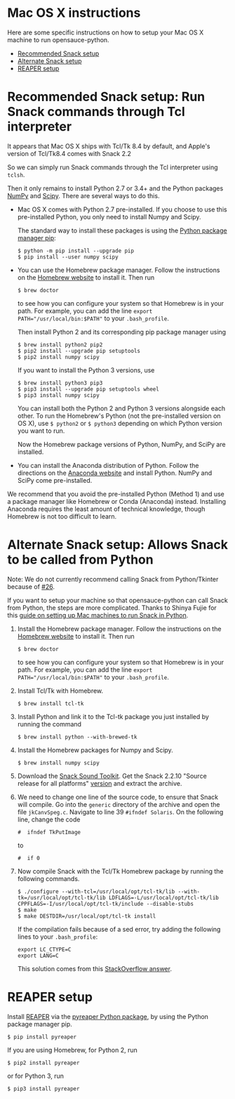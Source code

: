 Mac OS X instructions
=====================

Here are some specific instructions on how to setup your Mac OS X machine to
run opensauce-python.

* [Recommended Snack setup](#recommended)
* [Alternate Snack setup](#alternate)
* [REAPER setup](#reaper)

# <A NAME="recommended">Recommended Snack setup</A>: Run Snack commands through Tcl interpreter

It appears that Mac OS X ships with Tcl/Tk 8.4 by default, and Apple's version
of Tcl/Tk8.4 comes with Snack 2.2

So we can simply run Snack commands through the Tcl interpreter using `tclsh`.

Then it only remains to install Python 2.7 or 3.4+ and the Python packages
[NumPy](http://www.numpy.org/) and [Scipy](https://www.scipy.org/).  There are
several ways to do this.

*   Mac OS X comes with Python 2.7 pre-installed. If you choose to use this
    pre-installed Python, you only need to install Numpy and Scipy.

    The standard way to install these packages is using the
    [Python package manager pip](https://packaging.python.org/installing/):

        $ python -m pip install --upgrade pip
        $ pip install --user numpy scipy

*   You can use the Homebrew package manager.  Follow the instructions on the
    [Homebrew website](https://brew.sh/) to install it.  Then run

        $ brew doctor

    to see how you can configure your system so that Homebrew is in your path.
    For example, you can add the line `export PATH="/usr/local/bin:$PATH"` to
    your `.bash_profile`.

    Then install Python 2 and its corresponding pip package manager using

        $ brew install python2 pip2
        $ pip2 install --upgrade pip setuptools
        $ pip2 install numpy scipy

    If you want to install the Python 3 versions, use

        $ brew install python3 pip3
        $ pip3 install --upgrade pip setuptools wheel
        $ pip3 install numpy scipy

    You can install both the Python 2 and Python 3 versions alongside each
    other.  To run the Homebrew's Python (not the pre-installed version on OS
    X), use `$ python2` or `$ python3` depending on which Python version you
    want to run.

    Now the Homebrew package versions of Python, NumPy, and SciPy are
    installed.

*   You can install the Anaconda distribution of Python.  Follow the
    directions on the [Anaconda website](https://www.continuum.io) and install
    Python.  NumPy and SciPy come pre-installed.

We recommend that you avoid the pre-installed Python (Method 1) and use a
package manager like Homebrew or Conda (Anaconda) instead.  Installing Anaconda
requires the least amount of technical knowledge, though Homebrew is not too
difficult to learn.

# <A NAME="alternate">Alternate Snack setup</A>: Allows Snack to be called from Python

Note: We do not currently recommend calling Snack from Python/Tkinter because
of [#26](https://github.com/voicesauce/opensauce-python/issues/26).

If you want to setup your machine so that opensauce-python can call Snack from
Python, the steps are more complicated.  Thanks to Shinya Fujie for this
[guide on setting up Mac machines to run Snack in Python](http://qiita.com/fujie/items/afa463275a5e581667e9).

1.  Install the Homebrew package manager.  Follow the instructions on the
    [Homebrew website](https://brew.sh/) to install it.  Then run

        $ brew doctor

    to see how you can configure your system so that Homebrew is in your path.
    For example, you can add the line `export PATH="/usr/local/bin:$PATH"` to
    your `.bash_profile`.

2.  Install Tcl/Tk with Homebrew.

        $ brew install tcl-tk

3.  Install Python and link it to the Tcl-tk package you just installed by
    running the command

        $ brew install python --with-brewed-tk

4.  Install the Homebrew packages for Numpy and Scipy.

        $ brew install numpy scipy

5.  Download the [Snack Sound Toolkit](http://www.speech.kth.se/snack/).  Get
    the Snack 2.2.10 "Source release for all platforms"
    [version](http://www.speech.kth.se/snack/dist/snack2.2.10.tar.gz) and
    extract the archive.

6.  We need to change one line of the source code, to ensure that Snack will
    compile.  Go into the `generic` directory of the archive and open the file
    `jkCanvSpeg.c`.  Navigate to line 39 `#ifndef Solaris`.  On the following
    line, change the code

        #  ifndef TkPutImage

    to

        #  if 0

7.  Now compile Snack with the Tcl/Tk Homebrew package by running the following
    commands.

        $ ./configure --with-tcl=/usr/local/opt/tcl-tk/lib --with-tk=/usr/local/opt/tcl-tk/lib LDFLAGS=-L/usr/local/opt/tcl-tk/lib CPPFLAGS=-I/usr/local/opt/tcl-tk/include --disable-stubs
        $ make
        $ make DESTDIR=/usr/local/opt/tcl-tk install

    If the compilation fails because of a sed error, try adding the following
    lines to your `.bash_profile`:

        export LC_CTYPE=C
        export LANG=C

    This solution comes from this [StackOverflow answer](https://stackoverflow.com/questions/19242275/re-error-illegal-byte-sequence-on-mac-os-x).

# <A NAME="reaper">REAPER</A> setup

Install [REAPER](https://github.com/google/REAPER) via the
[pyreaper Python package](https://github.com/r9y9/pyreaper), by using the
Python package manager pip.

    $ pip install pyreaper

If you are using Homebrew, for Python 2, run

    $ pip2 install pyreaper

or for Python 3, run

    $ pip3 install pyreaper
